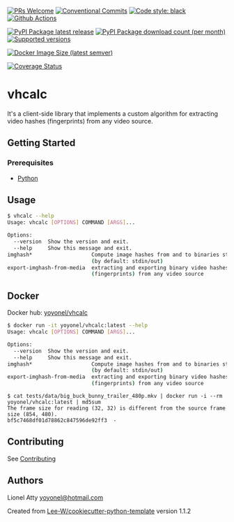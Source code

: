 [![PRs Welcome](https://img.shields.io/badge/PRs-welcome-brightgreen.svg?style=flat-square)](http://makeapullrequest.com)
[![Conventional Commits](https://img.shields.io/badge/Conventional%20Commits-1.0.0-yellow.svg?style=flat-square)](https://conventionalcommits.org)
[![Code style: black](https://img.shields.io/badge/code%20style-black-000000.svg)](https://github.com/psf/black)
[![Github Actions](https://github.com/yoyonel/vhcalc/actions/workflows/python-check.yaml/badge.svg)](https://github.com/yoyonel/vhcalc/wayback-machine-saver/actions/workflows/python-check.yaml)

[![PyPI Package latest release](https://img.shields.io/pypi/v/vhcalc.svg?style=flat-square)](https://pypi.org/project/vhcalc/)
[![PyPI Package download count (per month)](https://img.shields.io/pypi/dm/vhcalc?style=flat-square)](https://pypi.org/project/vhcalc/)
[![Supported versions](https://img.shields.io/pypi/pyversions/vhcalc.svg?style=flat-square)](https://pypi.org/project/vhcalc/)

[![Docker Image Size (latest semver)](https://img.shields.io/docker/image-size/yoyonel/vhcalc?sort=semver)](https://hub.docker.com/r/yoyonel/vhcalc/)

[![Coverage Status](https://coveralls.io/repos/github/yoyonel/vhcalc/badge.svg?branch=main)](https://coveralls.io/github/yoyonel/vhcalc?branch=main)

# vhcalc

It's a client-side library that implements a custom algorithm for extracting video hashes (fingerprints) from any video source.

## Getting Started

### Prerequisites
* [Python](https://www.python.org/downloads/)

## Usage

```sh
$ vhcalc --help
Usage: vhcalc [OPTIONS] COMMAND [ARGS]...

Options:
  --version  Show the version and exit.
  --help     Show this message and exit.
imghash*                   Compute image hashes from and to binaries stream
                           (by default: stdin/out)
export-imghash-from-media  extracting and exporting binary video hashes
                           (fingerprints) from any video source
```


## Docker

Docker hub: [yoyonel/vhcalc](https://hub.docker.com/r/yoyonel/vhcalc/)

```sh
$ docker run -it yoyonel/vhcalc:latest --help
Usage: vhcalc [OPTIONS] COMMAND [ARGS]...

Options:
  --version  Show the version and exit.
  --help     Show this message and exit.
imghash*                   Compute image hashes from and to binaries stream
                           (by default: stdin/out)
export-imghash-from-media  extracting and exporting binary video hashes
                           (fingerprints) from any video source
```

```shell
$ cat tests/data/big_buck_bunny_trailer_480p.mkv | docker run -i --rm yoyonel/vhcalc:latest | md5sum
The frame size for reading (32, 32) is different from the source frame size (854, 480).
bf5c7468df01d78862c847596de92ff3  -
```

## Contributing
See [Contributing](contributing.md)

## Authors
Lionel Atty <yoyonel@hotmail.com>


Created from [Lee-W/cookiecutter-python-template](https://github.com/Lee-W/cookiecutter-python-template/tree/1.1.2) version 1.1.2
